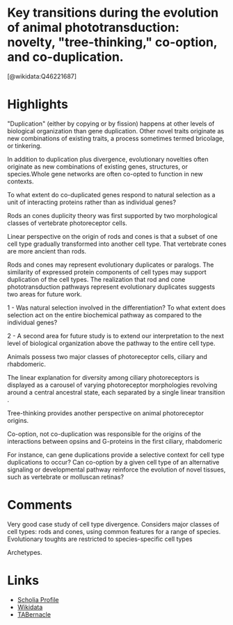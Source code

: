 
Key transitions during the evolution of animal phototransduction: novelty, "tree-thinking," co-option, and co-duplication.
==========================================================================================================================
  
  [@wikidata:Q46221687]  

# Highlights

"Duplication" (either by copying or by fission) happens at other levels of biological organization than gene duplication. Other novel traits originate as new combinations of existing traits, a process sometimes termed bricolage, or tinkering.

In addition to duplication plus divergence, evolutionary novelties often originate as new combinations of existing genes, structures, or species.Whole gene networks are often co-opted to function in new contexts.

To what extent do co-duplicated genes respond to natural selection as a unit of interacting proteins rather than as individual genes? 

Rods an cones duplicity theory was first supported by two morphological classes of vertebrate photoreceptor cells.

Linear perspective on the origin of rods and cones is that a subset of one cell type gradually transformed into another cell type. That vertebrate cones are more ancient than rods.

Rods and cones may represent evolutionary duplicates or paralogs. The similarity of expressed protein components of cell types may support duplication of the cell types. The realization that rod and cone phototransduction pathways represent evolutionary duplicates suggests two areas for future work. 

1 - Was natural selection involved in the differentiation? To what extent does selection act on the entire biochemical pathway as compared to the individual genes? 

2 - A second area for future study is to extend our interpretation to the next level of biological organization above the pathway to the entire cell type.

Animals possess two major classes of photoreceptor cells, ciliary and rhabdomeric. 

The linear explanation for diversity among ciliary photoreceptors is displayed as a carousel of varying photoreceptor morphologies revolving around a central ancestral state, each separated by a single linear transition .

Tree-thinking provides another perspective on animal photoreceptor origins.

Co-option, not co-duplication was responsible for the origins of the interactions between opsins and G-proteins in the first ciliary, rhabdomeric

For instance, can gene duplications provide a selective context for cell type duplications to occur? Can co-option by a given cell type of an alternative signaling or developmental pathway reinforce the evolution of novel tissues, such as vertebrate or molluscan retinas? 

# Comments

Very good case study of cell type divergence. Considers major classes of cell types: rods and cones, using common features for a range of species. Evolutionary toughts are restricted to species-specific cell types

Archetypes. 

# Links
  
 * [Scholia Profile](https://scholia.toolforge.org/work/Q46221687)  
 * [Wikidata](https://www.wikidata.org/wiki/Q46221687)  
 * [TABernacle](https://tabernacle.toolforge.org/?#/tab/manual/Q46221687/P921%3BP4510)  
